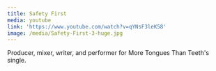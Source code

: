 ```yaml
---
title: Safety First
media: youtube
link: 'https://www.youtube.com/watch?v=qYNsF3leK58'
image: /media/Safety-First-3-huge.jpg
---
```


Producer, mixer, writer, and performer for More Tongues Than Teeth's single. 
